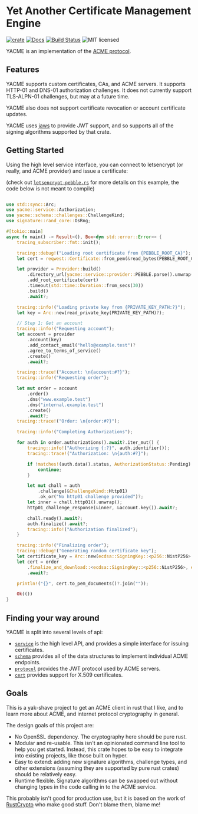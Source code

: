 # Yet Another Certificate Management Engine

[![crate][crate-image]][crate-link]
[![Docs][docs-image]][docs-link]
[![Build Status][build-image]][build-link]
![MIT licensed][license-image]

YACME is an implementation of the [ACME protocol](https://tools.ietf.org/html/rfc8555).

## Features

YACME supports custom certificates, CAs, and ACME servers. It supports HTTP-01 and DNS-01 authorization challenges.
It does not currently support TLS-ALPN-01 challenges, but may at a future time.

YACME also does not support certificate revocation or account certificate updates.

YACME uses [jaws](https://crates.io/jaws) to provide JWT support, and so supports all of the signing algorithms
supported by that crate.

## Getting Started

Using the high level service interface, you can connect to letsencrypt (or really, and ACME provider) and issue a certificate:

(check out [`letsencrypt-pebble.rs`](https://github.com/alexrudy/yacme/blob/main/yacme-service/examples/letsencrypt-pebble.rs) for more details on this example, the code below is not meant to compile)

```rust no_run

use std::sync::Arc;
use yacme::service::Authorization;
use yacme::schema::challenges::ChallengeKind;
use signature::rand_core::OsRng;

#[tokio::main]
async fn main() -> Result<(), Box<dyn std::error::Error>> {
    tracing_subscriber::fmt::init();

    tracing::debug!("Loading root certificate from {PEBBLE_ROOT_CA}");
    let cert = reqwest::Certificate::from_pem(&read_bytes(PEBBLE_ROOT_CA)?)?;

    let provider = Provider::build()
        .directory_url(yacme::service::provider::PEBBLE.parse().unwrap())
        .add_root_certificate(cert)
        .timeout(std::time::Duration::from_secs(30))
        .build()
        .await?;

    tracing::info!("Loading private key from {PRIVATE_KEY_PATH:?}");
    let key = Arc::new(read_private_key(PRIVATE_KEY_PATH)?);

    // Step 1: Get an account
    tracing::info!("Requesting account");
    let account = provider
        .account(key)
        .add_contact_email("hello@example.test")?
        .agree_to_terms_of_service()
        .create()
        .await?;

    tracing::trace!("Account: \n{account:#?}");
    tracing::info!("Requesting order");

    let mut order = account
        .order()
        .dns("www.example.test")
        .dns("internal.example.test")
        .create()
        .await?;
    tracing::trace!("Order: \n{order:#?}");

    tracing::info!("Completing Authorizations");

    for auth in order.authorizations().await?.iter_mut() {
        tracing::info!("Authorizing {:?}", auth.identifier());
        tracing::trace!("Authorization: \n{auth:#?}");

        if !matches!(auth.data().status, AuthorizationStatus::Pending) {
            continue;
        }

        let mut chall = auth
            .challenge(&ChallengeKind::Http01)
            .ok_or("No http01 challenge provided")?;
        let inner = chall.http01().unwrap();
        http01_challenge_response(&inner, &account.key()).await?;

        chall.ready().await?;
        auth.finalize().await?;
        tracing::info!("Authorization finalized");
    }

    tracing::info!("Finalizing order");
    tracing::debug!("Generating random certificate key");
    let certificate_key = Arc::new(ecdsa::SigningKey::<p256::NistP256>::random(&mut OsRng));
    let cert = order
        .finalize_and_download::<ecdsa::SigningKey::<p256::NistP256>, ecdsa::der::Signature<p256::NistP256>>(&certificate_key)
        .await?;

    println!("{}", cert.to_pem_documents()?.join(""));

    Ok(())
}
```

## Finding your way around

YACME is split into several levels of api:

- [`service`](https://docs.rs/yacme/latest/yacme/service/index.html) is the high level API, and provides a simple interface for issuing certificates.
- [`schema`](https://docs.rs/yacme/latest/yacme/schema/index.html) provides all of the data structures to implement individual ACME endpoints.
- [`protocol`](https://docs.rs/yacme/latest/yacme/protocol/index.html) provides the JWT protocol used by ACME servers.
- [`cert`](https://docs.rs/yacme/latest/yacme/cert/index.html) provides support for X.509 certificates.

## Goals

This is a yak-shave project to get an ACME client in rust that I like, and to learn more about ACME, and internet protocol cryptography in general.

The design goals of this project are:

- No OpenSSL dependency. The cryptography here should be pure rust.
- Modular and re-usable. This isn't an opinionated command line tool to help you get started. Instead, this crate hopes to be easy to integrate into existing projects, like those built on hyper.
- Easy to extend: adding new signature algorithms, challenge types, and other extensions (assuming they are supported by pure rust crates) should be relatively easy.
- Runtime flexible. Signature algorithms can be swapped out without changing types in the code calling in to the ACME service.

This probably isn't good for production use, but it is based on the work of [RustCrypto](https://github.com/RustCrypto) who make good stuff. Don't blame them, blame me!

[//]: # (badges)

[crate-image]: https://buildstats.info/crate/yacme
[crate-link]: https://crates.io/crates/yacme
[docs-image]: https://docs.rs/yacme/badge.svg
[docs-link]: https://docs.rs/yacme/
[build-image]: https://github.com/alexrudy/yacme/actions/workflows/ci.yml/badge.svg
[build-link]: https://github.com/alexrudy/yacme/actions/workflows/ci.yml
[license-image]: https://img.shields.io/badge/license-MIT-blue.svg
